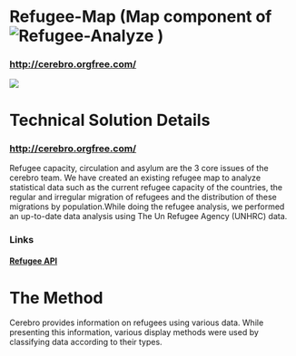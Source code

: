 # Refugee-Map (Map component of ![Refugee-Analyze](https://github.com/cerebrov/refugee-analyze) )
### http://cerebro.orgfree.com/
![](https://raw.githubusercontent.com/cerebrov/refugee-analyze/master/gif/ezgif.com-video-to-gif.gif)

# Technical Solution Details
### http://cerebro.orgfree.com/
Refugee capacity, circulation and asylum are the 3 core issues of the cerebro team. We have created an existing refugee map to analyze statistical data such as the current refugee capacity of the countries, the regular and irregular migration of refugees and the distribution of these migrations by population.While doing the refugee analysis, we performed an up-to-date data analysis using The Un Refugee Agency (UNHRC) data. 

### Links
#### [Refugee API](https://app.sheetlabs.com/#/services/doc/CERE/REFAPI#examples)

# The Method
Cerebro provides information on refugees using various data. While presenting this information, various display methods were used by classifying data according to their types. 
